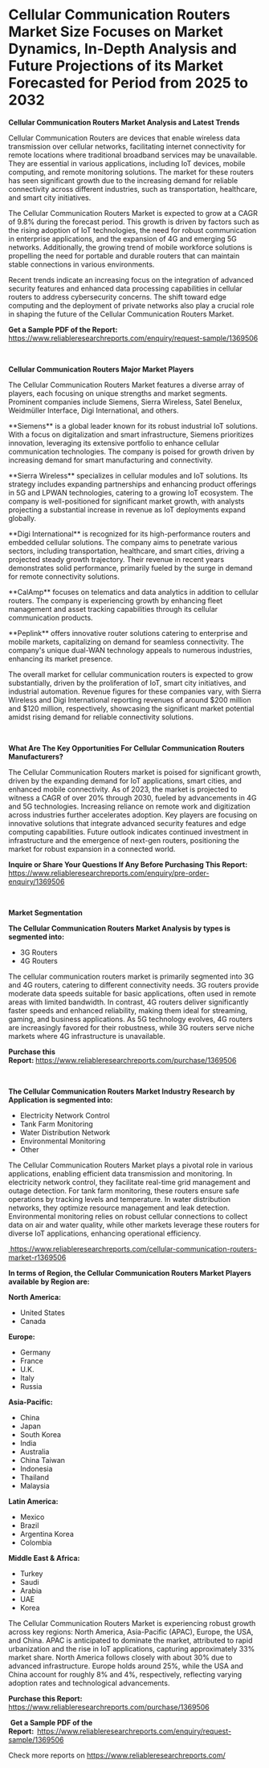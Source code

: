 <p><h1>Cellular Communication Routers Market Size Focuses on Market Dynamics, In-Depth Analysis and Future Projections of its Market Forecasted for Period from 2025 to 2032</h1></p><p><strong>Cellular Communication Routers Market Analysis and Latest Trends</strong></p>
<p><p>Cellular Communication Routers are devices that enable wireless data transmission over cellular networks, facilitating internet connectivity for remote locations where traditional broadband services may be unavailable. They are essential in various applications, including IoT devices, mobile computing, and remote monitoring solutions. The market for these routers has seen significant growth due to the increasing demand for reliable connectivity across different industries, such as transportation, healthcare, and smart city initiatives.</p><p>The Cellular Communication Routers Market is expected to grow at a CAGR of 9.8% during the forecast period. This growth is driven by factors such as the rising adoption of IoT technologies, the need for robust communication in enterprise applications, and the expansion of 4G and emerging 5G networks. Additionally, the growing trend of mobile workforce solutions is propelling the need for portable and durable routers that can maintain stable connections in various environments.</p><p>Recent trends indicate an increasing focus on the integration of advanced security features and enhanced data processing capabilities in cellular routers to address cybersecurity concerns. The shift toward edge computing and the deployment of private networks also play a crucial role in shaping the future of the Cellular Communication Routers Market.</p></p>
<p><strong>Get a Sample PDF of the Report:&nbsp;</strong> <a href="https://www.reliableresearchreports.com/enquiry/request-sample/1369506?utm_campaign=3007&utm_medium=2&utm_source=Github&utm_content=ia&utm_term=22032025&utm_id=cellular-communication-routers">https://www.reliableresearchreports.com/enquiry/request-sample/1369506</a></p>
<p>&nbsp;</p>
<p><strong>Cellular Communication Routers Major Market Players</strong></p>
<p><p>The Cellular Communication Routers Market features a diverse array of players, each focusing on unique strengths and market segments. Prominent companies include Siemens, Sierra Wireless, Satel Benelux, Weidmüller Interface, Digi International, and others.</p><p>**Siemens** is a global leader known for its robust industrial IoT solutions. With a focus on digitalization and smart infrastructure, Siemens prioritizes innovation, leveraging its extensive portfolio to enhance cellular communication technologies. The company is poised for growth driven by increasing demand for smart manufacturing and connectivity.</p><p>**Sierra Wireless** specializes in cellular modules and IoT solutions. Its strategy includes expanding partnerships and enhancing product offerings in 5G and LPWAN technologies, catering to a growing IoT ecosystem. The company is well-positioned for significant market growth, with analysts projecting a substantial increase in revenue as IoT deployments expand globally.</p><p>**Digi International** is recognized for its high-performance routers and embedded cellular solutions. The company aims to penetrate various sectors, including transportation, healthcare, and smart cities, driving a projected steady growth trajectory. Their revenue in recent years demonstrates solid performance, primarily fueled by the surge in demand for remote connectivity solutions.</p><p>**CalAmp** focuses on telematics and data analytics in addition to cellular routers. The company is experiencing growth by enhancing fleet management and asset tracking capabilities through its cellular communication products.</p><p>**Peplink** offers innovative router solutions catering to enterprise and mobile markets, capitalizing on demand for seamless connectivity. The company's unique dual-WAN technology appeals to numerous industries, enhancing its market presence.</p><p>The overall market for cellular communication routers is expected to grow substantially, driven by the proliferation of IoT, smart city initiatives, and industrial automation. Revenue figures for these companies vary, with Sierra Wireless and Digi International reporting revenues of around $200 million and $120 million, respectively, showcasing the significant market potential amidst rising demand for reliable connectivity solutions.</p></p>
<p>&nbsp;</p>
<p><strong>What Are The Key Opportunities For Cellular Communication Routers Manufacturers?</strong></p>
<p><p>The Cellular Communication Routers market is poised for significant growth, driven by the expanding demand for IoT applications, smart cities, and enhanced mobile connectivity. As of 2023, the market is projected to witness a CAGR of over 20% through 2030, fueled by advancements in 4G and 5G technologies. Increasing reliance on remote work and digitization across industries further accelerates adoption. Key players are focusing on innovative solutions that integrate advanced security features and edge computing capabilities. Future outlook indicates continued investment in infrastructure and the emergence of next-gen routers, positioning the market for robust expansion in a connected world.</p></p>
<p><strong>Inquire or Share Your Questions If Any Before Purchasing This Report:</strong> <a href="https://www.reliableresearchreports.com/enquiry/pre-order-enquiry/1369506?utm_campaign=3007&utm_medium=2&utm_source=Github&utm_content=ia&utm_term=22032025&utm_id=cellular-communication-routers">https://www.reliableresearchreports.com/enquiry/pre-order-enquiry/1369506</a></p>
<p>&nbsp;</p>
<p><strong>Market Segmentation</strong></p>
<p><strong>The Cellular Communication Routers Market Analysis by types is segmented into:</strong></p>
<p><ul><li>3G Routers</li><li>4G Routers</li></ul></p>
<p><p>The cellular communication routers market is primarily segmented into 3G and 4G routers, catering to different connectivity needs. 3G routers provide moderate data speeds suitable for basic applications, often used in remote areas with limited bandwidth. In contrast, 4G routers deliver significantly faster speeds and enhanced reliability, making them ideal for streaming, gaming, and business applications. As 5G technology evolves, 4G routers are increasingly favored for their robustness, while 3G routers serve niche markets where 4G infrastructure is unavailable.</p></p>
<p><strong>Purchase this Report:&nbsp;</strong><a href="https://www.reliableresearchreports.com/purchase/1369506?utm_campaign=3007&utm_medium=2&utm_source=Github&utm_content=ia&utm_term=22032025&utm_id=cellular-communication-routers">https://www.reliableresearchreports.com/purchase/1369506</a></p>
<p>&nbsp;</p>
<p><strong>The Cellular Communication Routers Market Industry Research by Application is segmented into:</strong></p>
<p><ul><li>Electricity Network Control</li><li>Tank Farm Monitoring</li><li>Water Distribution Network</li><li>Environmental Monitoring</li><li>Other</li></ul></p>
<p><p>The Cellular Communication Routers Market plays a pivotal role in various applications, enabling efficient data transmission and monitoring. In electricity network control, they facilitate real-time grid management and outage detection. For tank farm monitoring, these routers ensure safe operations by tracking levels and temperature. In water distribution networks, they optimize resource management and leak detection. Environmental monitoring relies on robust cellular connections to collect data on air and water quality, while other markets leverage these routers for diverse IoT applications, enhancing operational efficiency.</p></p>
<p><a href="https://www.reliableresearchreports.com/cellular-communication-routers-market-r1369506?utm_campaign=3007&utm_medium=2&utm_source=Github&utm_content=ia&utm_term=22032025&utm_id=cellular-communication-routers">&nbsp;https://www.reliableresearchreports.com/cellular-communication-routers-market-r1369506</a></p>
<p><strong>In terms of Region, the Cellular Communication Routers Market Players available by Region are:</strong></p>
<p>
    <p> <strong> North America: </strong>
        <ul>
            <li>United States</li>
            <li>Canada</li>
        </ul>
        </p> 
    <p> <strong> Europe: </strong>
        <ul>
            <li>Germany</li>
            <li>France</li>
            <li>U.K.</li>
            <li>Italy</li>
            <li>Russia</li>
        </ul>
        </p> 
    <p> <strong> Asia-Pacific: </strong>
        <ul>
            <li>China</li>
            <li>Japan</li>
            <li>South Korea</li>
            <li>India</li>
            <li>Australia</li>
            <li>China Taiwan</li>
            <li>Indonesia</li>
            <li>Thailand</li>
            <li>Malaysia</li>
        </ul>
        </p> 
    <p> <strong> Latin America: </strong>
        <ul>
            <li>Mexico</li>
            <li>Brazil</li>
            <li>Argentina Korea</li>
            <li>Colombia</li>
        </ul>
        </p> 
    <p> <strong> Middle East & Africa: </strong>
        <ul>
            <li>Turkey</li>
            <li>Saudi</li>
            <li>Arabia</li>
            <li>UAE</li>
            <li>Korea</li>
        </ul>
    </p>
    </p>
<p><p>The Cellular Communication Routers Market is experiencing robust growth across key regions: North America, Asia-Pacific (APAC), Europe, the USA, and China. APAC is anticipated to dominate the market, attributed to rapid urbanization and the rise in IoT applications, capturing approximately 33% market share. North America follows closely with about 30% due to advanced infrastructure. Europe holds around 25%, while the USA and China account for roughly 8% and 4%, respectively, reflecting varying adoption rates and technological advancements.</p></p>
<p><strong>Purchase this Report: </strong><a href="https://www.reliableresearchreports.com/purchase/1369506?utm_campaign=3007&utm_medium=2&utm_source=Github&utm_content=ia&utm_term=22032025&utm_id=cellular-communication-routers">https://www.reliableresearchreports.com/purchase/1369506</a></p>
<p>&nbsp;<strong>Get a Sample PDF of the Report:&nbsp;&nbsp;</strong><a href="https://www.reliableresearchreports.com/enquiry/request-sample/1369506?utm_campaign=3007&utm_medium=2&utm_source=Github&utm_content=ia&utm_term=22032025&utm_id=cellular-communication-routers">https://www.reliableresearchreports.com/enquiry/request-sample/1369506</a></p>
<p><strong></strong></p>
<p>Check more reports on <a href="https://www.reliableresearchreports.com/?utm_campaign=3007&utm_medium=2&utm_source=Github&utm_content=ia&utm_term=22032025&utm_id=cellular-communication-routers">https://www.reliableresearchreports.com/</a></p>